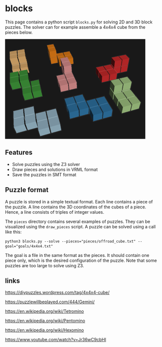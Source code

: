 # blocks

This page contains a python script `blocks.py` for solving 2D and 3D 
block puzzles. The solver can for example assemble a 4x4x4 cube from the
pieces below.

![](images/half_cube.png)

## Features

* Solve puzzles using the Z3 solver
* Draw pieces and solutions in VRML format
* Save the puzzles in SMT format

## Puzzle format

A puzzle is stored in a simple textual format. Each line contains a
piece of the puzzle. A line contains the 3D coordinates of the cubes of
a piece. Hence, a line consists of triples of integer values.

The `pieces` directory contains several examples of puzzles.
They can be visualized using the `draw_pieces` script. A puzzle
can be solved using a call like this:

```
python3 blocks.py --solve --pieces="pieces/offroad_cube.txt" --goal="goals/4x4x4.txt"
```

The goal is a file in the same format as the pieces. It should contain
one piece only, which is the desired configuration of the puzzle.
Note that some puzzles are too large to solve using Z3.

## links

https://diypuzzles.wordpress.com/tag/4x4x4-cube/

https://puzzlewillbeplayed.com/444/Gemini/

https://en.wikipedia.org/wiki/Tetromino

https://en.wikipedia.org/wiki/Pentomino

https://en.wikipedia.org/wiki/Hexomino

https://www.youtube.com/watch?v=Jr36wC9cbHI